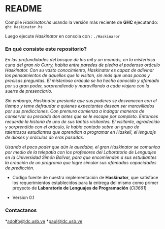 # README #

Compile *Haskinator.hs* usando la versión más reciente de **GHC** ejecutando: `ghc Haskinator.hs`

Luego ejecute *Haskinator* en consola con : `./Haskinaror`

### En qué consiste este repositorio? ###
*En las profundidades del bosque de los mil y un monads, en la misteriosa cuna del gran río Curry, habita entre paredes de piedra el poderoso oráculo Haskinator. Con su vasto conocimiento, Haskinator es capaz de adivinar los pensamientos de aquellos que lo visitan, sin más que unas pocas y precisas preguntas. El misterioso oráculo se ha hecho conocido y afamado por su gran poder, sorprendiendo y maravillando a cada viajero con la suerte de presenciarlo.*

*Sin embargo, Haskinator presiente que sus poderes se desvanecen con el tiempo y teme defraudar a quienes expectantes desean ser maravillados por sus predicciones. Con premura comienza a indagar maneras de conservar su preciado don antes que se le escape por completo. Entonces recuerda la historia de uno de sus tantos visitantes. El visitante, agradecido y sorprendido con el oráculo, le había contado sobre un grupo de talentosos estudiantes que aprendían a programar en Haskell, el lenguaje de dioses y oráculos de eras pasadas.*

*Usando el poco poder que aún le quedaba, el gran Haskinator se comunica por medio de la telepatía con los profesores del Laboratorio de Lenguajes en la Universidad Simón Bolívar, para que  encomienden a sus estudiantes la creación de un programa que logre simular sus afamadas capacidades de predicción.*



* Código fuente de nuestra implementación de **Haskinator**, que satisface los requerimientos establecidos para la entrega del mismo como primer proyecto de **Laboratorio de Lenguajes de Programación** (*CI3661*)


* Version 0.1

### Contactanos ###

*adolfo@ldc.usb.ve
*paul@ldc.usb.ve